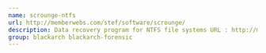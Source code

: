 ```yaml
---
name: scrounge-ntfs
url: http://memberwebs.com/stef/software/scrounge/
description: Data recovery program for NTFS file systems URL : http://memberwebs.
group: blackarch blackarch-forensic
---
```

